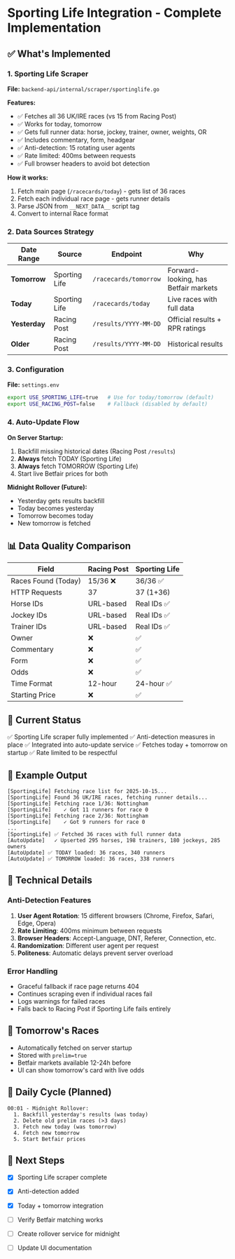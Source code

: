 # Sporting Life Integration - Complete Implementation

## ✅ What's Implemented

### 1. Sporting Life Scraper
**File:** `backend-api/internal/scraper/sportinglife.go`

**Features:**
- ✅ Fetches all 36 UK/IRE races (vs 15 from Racing Post)
- ✅ Works for today, tomorrow
- ✅ Gets full runner data: horse, jockey, trainer, owner, weights, OR
- ✅ Includes commentary, form, headgear
- ✅ Anti-detection: 15 rotating user agents
- ✅ Rate limited: 400ms between requests
- ✅ Full browser headers to avoid bot detection

**How it works:**
1. Fetch main page (`/racecards/today`) - gets list of 36 races
2. Fetch each individual race page - gets runner details
3. Parse JSON from `__NEXT_DATA__` script tag
4. Convert to internal Race format

### 2. Data Sources Strategy

| Date Range | Source | Endpoint | Why |
|------------|--------|----------|-----|
| **Tomorrow** | Sporting Life | `/racecards/tomorrow` | Forward-looking, has Betfair markets |
| **Today** | Sporting Life | `/racecards/today` | Live races with full data |
| **Yesterday** | Racing Post | `/results/YYYY-MM-DD` | Official results + RPR ratings |
| **Older** | Racing Post | `/results/YYYY-MM-DD` | Historical results |

### 3. Configuration
**File:** `settings.env`

```bash
export USE_SPORTING_LIFE=true   # Use for today/tomorrow (default)
export USE_RACING_POST=false    # Fallback (disabled by default)
```

### 4. Auto-Update Flow

**On Server Startup:**
1. Backfill missing historical dates (Racing Post `/results`)
2. **Always** fetch TODAY (Sporting Life)
3. **Always** fetch TOMORROW (Sporting Life)  
4. Start live Betfair prices for both

**Midnight Rollover (Future):**
- Yesterday gets results backfill
- Today becomes yesterday
- Tomorrow becomes today
- New tomorrow is fetched

## 📊 Data Quality Comparison

| Field | Racing Post | Sporting Life |
|-------|-------------|---------------|
| Races Found (Today) | 15/36 ❌ | 36/36 ✅ |
| HTTP Requests | 37 | 37 (1+36) |
| Horse IDs | URL-based | Real IDs ✅ |
| Jockey IDs | URL-based | Real IDs ✅ |
| Trainer IDs | URL-based | Real IDs ✅ |
| Owner | ❌ | ✅ |
| Commentary | ❌ | ✅ |
| Form | ❌ | ✅ |
| Odds | ❌ | ✅ |
| Time Format | 12-hour | 24-hour ✅ |
| Starting Price | ❌ | ✅ |

## 🚀 Current Status

✅ Sporting Life scraper fully implemented
✅ Anti-detection measures in place
✅ Integrated into auto-update service
✅ Fetches today + tomorrow on startup
✅ Rate limited to be respectful

## 📝 Example Output

```
[SportingLife] Fetching race list for 2025-10-15...
[SportingLife] Found 36 UK/IRE races, fetching runner details...
[SportingLife] Fetching race 1/36: Nottingham
[SportingLife]    ✓ Got 11 runners for race 0
[SportingLife] Fetching race 2/36: Nottingham
[SportingLife]    ✓ Got 9 runners for race 0
...
[SportingLife] ✅ Fetched 36 races with full runner data
[AutoUpdate]   ✓ Upserted 295 horses, 198 trainers, 180 jockeys, 285 owners
[AutoUpdate] ✅ TODAY loaded: 36 races, 340 runners
[AutoUpdate] ✅ TOMORROW loaded: 36 races, 338 runners
```

## 🔧 Technical Details

### Anti-Detection Features
1. **User Agent Rotation**: 15 different browsers (Chrome, Firefox, Safari, Edge, Opera)
2. **Rate Limiting**: 400ms minimum between requests
3. **Browser Headers**: Accept-Language, DNT, Referer, Connection, etc.
4. **Randomization**: Different user agent per request
5. **Politeness**: Automatic delays prevent server overload

### Error Handling
- Graceful fallback if race page returns 404
- Continues scraping even if individual races fail
- Logs warnings for failed races
- Falls back to Racing Post if Sporting Life fails entirely

## 📅 Tomorrow's Races

- Automatically fetched on server startup
- Stored with `prelim=true`
- Betfair markets available 12-24h before
- UI can show tomorrow's card with live odds

## 🔄 Daily Cycle (Planned)

```
00:01 - Midnight Rollover:
  1. Backfill yesterday's results (was today)
  2. Delete old prelim races (>3 days)
  3. Fetch new today (was tomorrow)
  4. Fetch new tomorrow
  5. Start Betfair prices
```

## 🎯 Next Steps

- [x] Sporting Life scraper complete
- [x] Anti-detection added
- [x] Today + tomorrow integration
- [ ] Verify Betfair matching works
- [ ] Create rollover service for midnight
- [ ] Update UI documentation

